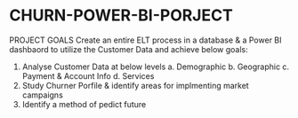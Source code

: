 # CHURN-POWER-BI-PORJECT

PROJECT GOALS
Create an entire ELT process in a database & a Power BI dashbaord to utilize the Customer Data and achieve below goals:
1. Analyse Customer Data at below levels
a. Demographic
b. Geographic
c. Payment & Account Info
d. Services
2. Study Churner Porfile & identify areas for implmenting market campaigns
3. Identify a method of pedict future
